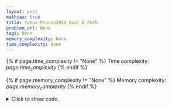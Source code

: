 ```yaml
---
layout: post
mathjax: true
title: Yahoo_Procon2019_Qual_B Path
problem_url: None
tags: None
memory_complexity: None
time_complexity: None
---
```




{% if page.time_complexity != "None" %}
Time complexity: ${{ page.time_complexity }}$
{% endif %}

{% if page.memory_complexity != "None" %}
Memory complexity: ${{ page.memory_complexity }}$
{% endif %}

<details>
<summary>
<p style="display:inline">Click to show code.</p>
</summary>
```cpp
{% raw %}
using namespace std;
int main(void)
{
    int u, v;
    vector<int> deg(5, 0);
    for (int i = 0; i < 3; ++i)
    {
        cin >> u >> v;
        ++deg[u], ++deg[v];
    }
    int ones = 2;
    int evens = 2;
    for (int i = 1; i < 5; ++i)
    {
        if (deg[i] == 1)
            --ones;
        else if (deg[i] % 2 == 0)
            --evens;
    }
    if (ones == 0 and evens == 0)
        cout << "YES" << endl;
    else
        cout << "NO" << endl;
    return 0;
}

{% endraw %}
```
</details>

